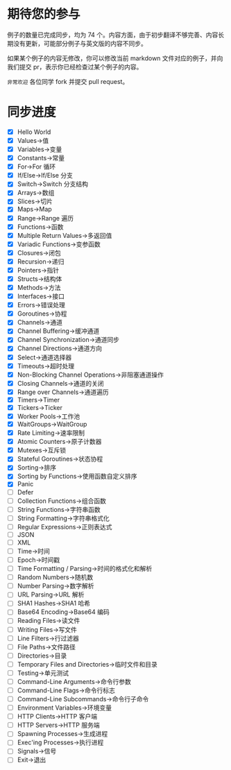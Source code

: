 # 期待您的参与

例子的数量已完成同步，均为 74 个。内容方面，由于初步翻译不够完善、内容长期没有更新，可能部分例子与英文版的内容不同步。

如果某个例子的内容无修改，你可以修改当前 markdown 文件对应的例子，并向我们提交 pr，表示你已经检查过某个例子的内容。

`非常欢迎` 各位同学 fork 并提交 pull request。

# 同步进度

- [x] Hello World
- [x] Values->值
- [x] Variables->变量
- [x] Constants->常量
- [x] For->For 循环
- [x] If/Else->If/Else 分支
- [x] Switch->Switch 分支结构
- [x] Arrays->数组
- [x] Slices->切片
- [x] Maps->Map
- [x] Range->Range 遍历
- [x] Functions->函数
- [x] Multiple Return Values->多返回值
- [x] Variadic Functions->变参函数
- [x] Closures->闭包
- [x] Recursion->递归
- [x] Pointers->指针
- [x] Structs->结构体
- [x] Methods->方法
- [x] Interfaces->接口
- [x] Errors->错误处理
- [x] Goroutines->协程
- [x] Channels->通道
- [x] Channel Buffering->缓冲通道
- [x] Channel Synchronization->通道同步
- [x] Channel Directions->通道方向
- [x] Select->通道选择器
- [x] Timeouts->超时处理
- [x] Non-Blocking Channel Operations->非阻塞通道操作
- [x] Closing Channels->通道的关闭
- [x] Range over Channels->通道遍历
- [x] Timers->Timer
- [x] Tickers->Ticker
- [x] Worker Pools->工作池
- [x] WaitGroups->WaitGroup
- [x] Rate Limiting->速率限制
- [x] Atomic Counters->原子计数器
- [x] Mutexes->互斥锁
- [x] Stateful Goroutines->状态协程
- [x] Sorting->排序
- [x] Sorting by Functions->使用函数自定义排序
- [x] Panic
- [ ] Defer
- [ ] Collection Functions->组合函数
- [ ] String Functions->字符串函数
- [ ] String Formatting->字符串格式化
- [ ] Regular Expressions->正则表达式
- [ ] JSON
- [ ] XML
- [ ] Time->时间
- [ ] Epoch->时间戳
- [ ] Time Formatting / Parsing->时间的格式化和解析
- [ ] Random Numbers->随机数
- [ ] Number Parsing->数字解析
- [ ] URL Parsing->URL 解析
- [ ] SHA1 Hashes->SHA1 哈希
- [ ] Base64 Encoding->Base64 编码
- [ ] Reading Files->读文件
- [ ] Writing Files->写文件
- [ ] Line Filters->行过滤器
- [ ] File Paths->文件路径
- [ ] Directories->目录
- [ ] Temporary Files and Directories->临时文件和目录
- [ ] Testing->单元测试
- [ ] Command-Line Arguments->命令行参数
- [ ] Command-Line Flags->命令行标志
- [ ] Command-Line Subcommands->命令行子命令
- [ ] Environment Variables->环境变量
- [ ] HTTP Clients->HTTP 客户端
- [ ]  HTTP Servers->HTTP 服务端
- [ ]  Spawning Processes->生成进程
- [ ] Exec'ing Processes->执行进程
- [ ] Signals->信号
- [ ] Exit->退出